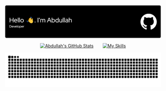 <!-- Header Image -->
<p align="center">
  <img src="./github-header-image.png" alt="Header">
</p>

<!-- GitHub Stats & Skills Icons Side by Side (Properly Centered) -->
<div align="center">
  <div style="display: flex; align-items: center; gap: 30px; flex-wrap: wrap; justify-content: center;">
    <a href="https://github.com/abdulahmd/github-readme-stats">
      <img src="https://github-readme-stats.vercel.app/api?username=abdulahmd&theme=blue_navy" alt="Abdullah's GitHub Stats">
    </a>
    <div style="display: flex; justify-content: center;">
      <a href="https://skillicons.dev">
        <img src="https://skillicons.dev/icons?i=vscode,anaconda,java,python,pytorch,matlab,notion,opencv,unity,blender&perline=5" 
             alt="My Skills" style="display: block; margin: 0 auto;">
      </a>
    </div>
  </div>
</div>

<!-- GitHub Contribution Snake Animation -->
<p align="center">
  <picture>
    <source media="(prefers-color-scheme: dark)" srcset="https://raw.githubusercontent.com/abdulahmd/abdulahmd/output/github-contribution-grid-snake-dark.svg">
    <source media="(prefers-color-scheme: light)" srcset="https://raw.githubusercontent.com/abdulahmd/abdulahmd/output/github-contribution-grid-snake.svg">
    <img alt="GitHub Contribution Grid Snake Animation" src="https://raw.githubusercontent.com/abdulahmd/abdulahmd/output/github-contribution-grid-snake.svg">
  </picture>
</p>
